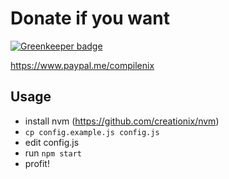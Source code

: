 # Donate if you want

[![Greenkeeper badge](https://badges.greenkeeper.io/compilenix/get-http-page-title.svg)](https://greenkeeper.io/)

https://www.paypal.me/compilenix

## Usage
* install nvm (https://github.com/creationix/nvm)
* `cp config.example.js config.js`
* edit config.js
* run `npm start`
* profit!
